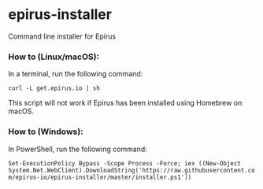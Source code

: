 # epirus-installer
Command line installer for Epirus

### How to (Linux/macOS):
In a terminal, run the following command:

`curl -L get.epirus.io | sh`

This script will not work if Epirus has been installed using Homebrew on macOS.

### How to (Windows):
In PowerShell, run the following command:

`Set-ExecutionPolicy Bypass -Scope Process -Force; iex ((New-Object System.Net.WebClient).DownloadString('https://raw.githubusercontent.com/epirus-io/epirus-installer/master/installer.ps1'))`